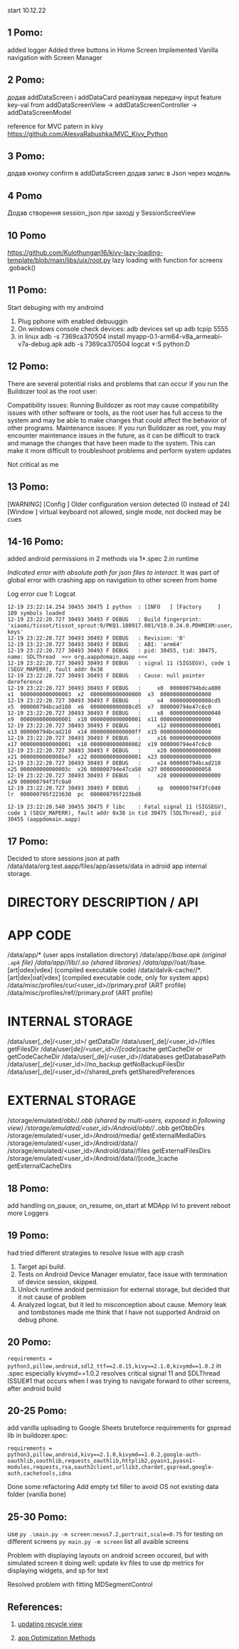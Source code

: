 start 10.12.22
## 1 Pomo:
added logger
Added three buttons in Home Screen
Implemented Vanilla navigation with Screen Manager

## 2 Pomo:
додав addDataScreen і addDataCard
реалізував передачу input feature key-val from addDataScreenView -> addDataScreenController -> addDataScreenModel

reference for MVC patern in kivy
https://github.com/AlesyaRabushka/MVC_Kivy_Python

## 3 Pomo:
додав кнопку confirm в addDataScreen
додав запис в Json через модель

## 4 Pomo
Додав створення session_json при заході у SessionScreeView


## 10 Pomo
https://github.com/Kulothungan16/kivy-lazy-loading-template/blob/main/libs/uix/root.py
lazy loading with function for screens .goback()


## 11 Pomo:
Start debuging with my androind
1. Plug pphone with enabled debuuggin
2. On windows console check devices: adb devices 
set up adb tcpip 5555 
3. in linux 
    adb -s 7369ca370504 install myapp-0.1-arm64-v8a_armeabi-v7a-debug.apk
    adb -s 7369ca370504 logcat *:S python:D 


## 12 Pomo:
There are several potential risks and problems that can occur if you run the Buildozer tool as the root user:

Compatibility issues: Running Buildozer as root may cause compatibility issues with other software or tools, as the root user has full access to the system and may be able to make changes that could affect the behavior of other programs.
Maintenance issues: If you run Buildozer as root, you may encounter maintenance issues in the future, as it can be difficult to track and manage the changes that have been made to the system. This can make it more difficult to troubleshoot problems and perform system updates

Not critical as me

## 13 Pomo:
[WARNING] [Config      ] Older configuration version detected (0 instead of 24)
[Window      ] virtual keyboard not allowed, single mode, not docked
may be cues

## 14-16 Pomo:
added android permissions in 2 methods via 
1*.spec
2.in runtime 

*Indicated error with absolute path for json files to interact.* 
It was part of global error with crashing app on navigation to other screen from home 

Log error cue 1:
Logcat 
```12-19 23:22:14.246 30455 30475 I python  : [INFO   ] [KivyMD      ] 1.1.1, git-Unknown, 2022-12-19 (installed at "/data/user/0/org.aappdomain.aapp/files/app/_python_bundle/site-packages/kivymd/__init__.pyc")
12-19 23:22:14.254 30455 30475 I python  : [INFO   ] [Factory     ] 189 symbols loaded
12-19 23:22:20.727 30493 30493 F DEBUG   : Build fingerprint: 'xiaomi/tissot/tissot_sprout:9/PKQ1.180917.001/V10.0.24.0.PDHMIXM:user/release-keys'
12-19 23:22:20.727 30493 30493 F DEBUG   : Revision: '0'
12-19 23:22:20.727 30493 30493 F DEBUG   : ABI: 'arm64'
12-19 23:22:20.727 30493 30493 F DEBUG   : pid: 30455, tid: 30475, name: SDLThread  >>> org.aappdomain.aapp <<<
12-19 23:22:20.727 30493 30493 F DEBUG   : signal 11 (SIGSEGV), code 1 (SEGV_MAPERR), fault addr 0x38
12-19 23:22:20.727 30493 30493 F DEBUG   : Cause: null pointer dereference
12-19 23:22:20.727 30493 30493 F DEBUG   :     x0  000000794bdca800  x1  0000000000000003  x2  0000000000000000  x3  0000000000000000
12-19 23:22:20.727 30493 30493 F DEBUG   :     x4  0000000000008cd5  x5  000000794bcad180  x6  0000000000008cd5  x7  000000794e47c6c0
12-19 23:22:20.727 30493 30493 F DEBUG   :     x8  0000000000000040  x9  0000000000000001  x10 0000000000000001  x11 0000000000000000
12-19 23:22:20.727 30493 30493 F DEBUG   :     x12 0000000000000001  x13 000000794bcad210  x14 00000000000000ff  x15 0000000000000000
12-19 23:22:20.727 30493 30493 F DEBUG   :     x16 0000000000000000  x17 0000000000000001  x18 0000000000000002  x19 000000794e47c6c0
12-19 23:22:20.727 30493 30493 F DEBUG   :     x20 0000000000000000  x21 0000000000008be7  x22 0000000000000001  x23 0000000000000000
12-19 23:22:20.727 30493 30493 F DEBUG   :     x24 000000794bcad210  x25 000000000000003c  x26 000000794e47ca50  x27 0000000000000058
12-19 23:22:20.727 30493 30493 F DEBUG   :     x28 0000000000000000  x29 000000794f3fc0a0
12-19 23:22:20.727 30493 30493 F DEBUG   :     sp  000000794f3fc040  lr  000000795f223630  pc  000000795f223bd8

12-19 23:22:20.540 30455 30475 F libc    : Fatal signal 11 (SIGSEGV), code 1 (SEGV_MAPERR), fault addr 0x38 in tid 30475 (SDLThread), pid 30455 (aappdomain.aapp)
```

## 17 Pomo:
Decided to store sessions json at path
/data/data/org.test.aapp/files/app/assets/data
in adroid app internal storage.

DIRECTORY                                                    DESCRIPTION / API
=====================================================================================
APP CODE
========
/data/app/<pkg>*                                             (user apps installation directory)
/data/app/<pkg>*/base.apk                                    (original `.apk` file)
/data/app/<pkg>*/lib/<arch>/*.so                             (shared libraries)
/data/app/<pkg>*/oat/<arch>/base.[art|odex|vdex]             (compiled executable code)
/data/dalvik-cache/<arch>/*.[art|dex|oat|vdex]               (compiled executable code, only for system apps)
/data/misc/profiles/cur/<user_id>/<pkg>/primary.prof         (ART profile)
/data/misc/profiles/ref/<pkg>/primary.prof                   (ART profile)

INTERNAL STORAGE
================
/data/user[_de]/<user_id>/<pkg>                              getDataDir
/data/user[_de]/<user_id>/<pkg>/files                        getFilesDir
/data/user[_de]/<user_id>/<pkg>/[code_]cache                 getCacheDir or getCodeCacheDir
/data/user[_de]/<user_id>/<pkg>/databases                    getDatabasePath
/data/user[_de]/<user_id>/<pkg>/no_backup                    getNoBackupFilesDir
/data/user[_de]/<user_id>/<pkg>/shared_prefs                 getSharedPreferences

EXTERNAL STORAGE
================
/storage/emulated/obb/<pkg>/*.obb                            (shared by multi-users, exposed in following view)
/storage/emulated/<user_id>/Android/obb/<pkg>/*.<pkg>.obb    getObbDirs
/storage/emulated/<user_id>/Android/media/<pkg>              getExternalMediaDirs
/storage/emulated/<user_id>/Android/data/<pkg>/             
/storage/emulated/<user_id>/Android/data/<pkg>/files         getExternalFilesDirs
/storage/emulated/<user_id>/Android/data/<pkg>/[code_]cache  getExternalCacheDirs

 
## 18 Pomo:
add handling on_pause, on_resume, on_start at MDApp lvl to prevent reboot
more Loggers

## 19 Pomo:
had tried different strategies to resolve Issue with app crash
1. Target api build.
2. Tests on Android Device Manager emulator, face issue with termination of device session, skipped.
3. Unlock runtime andoid permission for external storage, but decided that it not cause of problem
4. Analyzed logcat, but it led to misconception about cause. Memory leak and tombstones made me think that I have not supported Android on debug phone.

## 20 Pomo:
```requirements = python3,pillow,android,sdl2_ttf==2.0.15,kivy==2.1.0,kivymd==1.0.2``` in .spec
especially kivymd==1.0.2
resolves critical signal 11 and SDLThread ISSUE#1 
that occurs when I was trying to navigate forward to other screens, after android build 


## 20-25 Pomo:
add vanilla uploading to Google Sheets
bruteforce requirements for gspread lib in buildozer.spec:

```
requirements = python3,pillow,android,kivy==2.1.0,kivymd==1.0.2,google-auth-oauthlib,oauthlib,requests_oauthlib,httplib2,pyasn1,pyasn1-modules,requests,rsa,oauth2client,urllib3,chardet,gspread,google-auth,cachetools,idna
```

Done some refactoring
Add empty txt filler to avoid OS not existing data folder (vanilla bone)


## 25-30 Pomo:
use
```py .\main.py -m screen:nexus7.2,portrait,scale=0.75```
for testing on different screens
```py main.py -m screen``` list all avaible screens

Problem with displaying layouts on android screen occured, 
but with simulated screen it doing well:
update kv files to use dp metrics for displaying widgets, and sp for text

Resolved problem with fitting MDSegmentControl


## References:
1. [updating recycle view](https://medium.com/nerd-for-tech/how-to-refresh-kivy-recycleview-72244883d075)

2. [app Optimization Methods](https://gist.github.com/Guhan-SenSam/9dfb11b7bfd8fd24561f4fcd9ff0d5de)



